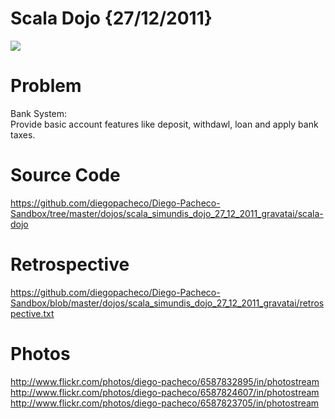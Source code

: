# Scala Dojo {27/12/2011}

<img src="http://farm8.staticflickr.com/7144/6587832895_5c4c96ca92_o.png"/>

Problem
========

Bank System:<br/>
Provide basic account features like deposit, withdawl, loan and apply bank taxes.

Source Code
===========

https://github.com/diegopacheco/Diego-Pacheco-Sandbox/tree/master/dojos/scala_simundis_dojo_27_12_2011_gravatai/scala-dojo

Retrospective
=============

https://github.com/diegopacheco/Diego-Pacheco-Sandbox/blob/master/dojos/scala_simundis_dojo_27_12_2011_gravatai/retrospective.txt

Photos
======

http://www.flickr.com/photos/diego-pacheco/6587832895/in/photostream <br/>
http://www.flickr.com/photos/diego-pacheco/6587824607/in/photostream <br/>
http://www.flickr.com/photos/diego-pacheco/6587823705/in/photostream <br/>
